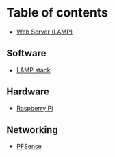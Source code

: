 # Table of contents

* [Web Server \(LAMP\)](README.md)

## Software

* [LAMP stack](software/untitled.md)

## Hardware

* [Raspberry Pi](hardware/untitled.md)

## Networking

* [PFSense](networking/untitled.md)

